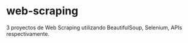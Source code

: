 # web-scraping
3 proyectos de Web Scraping utilizando BeautifulSoup, Selenium, APIs respectivamente.
